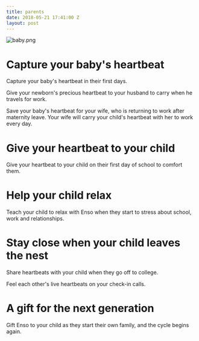 ```yaml
---
title: parents
date: 2018-05-21 17:41:00 Z
layout: post
---
```


![baby.png](/uploads/baby.png)
# Capture your baby's heartbeat

Capture your baby's heartbeat in their first days. 

Give your newborn's precious heartbeat to your husband to carry when he travels for work.

Save your baby's heartbeat for your wife, who is returning to work after maternity leave. Your wife will carry your child's heartbeat with her to work every day. 

# Give your heartbeat to your child  

Give your heartbeat to your child on their first day of school to comfort them. 

# Help your child relax 

Teach your child to relax with Enso when they start to stress about school, work and relationships.

# Stay close when your child leaves the nest

Share heartbeats with your child when they go off to college.

Feel each other's live heartbeats on your check-in calls.

# A gift for the next generation 

Gift Enso to your child as they start their own family, and the cycle begins again. 